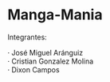 # Manga-Mania
Integrantes:

· José Miguel Aránguiz <br>
· Cristian Gonzalez Molina <br>
· Dixon Campos <br>

<!--
Ayudas:

https://drive.google.com/drive/folders/1Wq0MYprQALLRkJ8_phkgS-c88X-mSTMq?usp=sharing
https://getbootstrap.com/

Proyecto ToDoList: https://github.com/PGY3121/TodoList
Prácticos: https://github.com/orgs/PGY3121/repositories

https://github.com/PGY3121/Javascript

https://jquery.com/

https://jqueryvalidation.org/

https://publicapis.dev/category/anime

<link href="https://cdn.jsdelivr.net/npm/bootstrap@5.3.3/dist/css/bootstrap.min.css" rel="stylesheet" integrity="sha384-QWTKZyjpPEjISv5WaRU9OFeRpok6YctnYmDr5pNlyT2bRjXh0JMhjY6hW+ALEwIH" crossorigin="anonymous">
<link rel="stylesheet" href="https://cdn.jsdelivr.net/npm/bootstrap-icons@1.11.3/font/bootstrap-icons.min.css">

<script src="https://cdn.jsdelivr.net/npm/bootstrap@5.3.3/dist/js/bootstrap.bundle.min.js" integrity="sha384-YvpcrYf0tY3lHB60NNkmXc5s9fDVZLESaAA55NDzOxhy9GkcIdslK1eN7N6jIeHz" crossorigin="anonymous"></script>

Paginas de Mangas donde hay informacion de los capitulos:
https://naruto.fandom.com/es/wiki/Lista_de_Vol%C3%BAmenes

https://www.descargarmangaspormega.com/
https://narutodb.xyz/docs/characters/getAllCharacters
https://naruto.fandom.com/es/wiki/Naruto_Uzumaki
-->